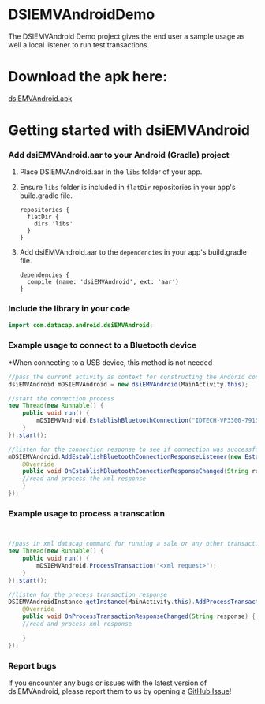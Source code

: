 # DSIEMVAndroidDemo
The DSIEMVAndroid Demo project gives the end user a sample usage as well a local listener to run test transactions.

# Download the apk here: 
[dsiEMVAndroid.apk](https://raw.githubusercontent.com/datacapsystems/DSIEMVAndroidDemo/development/dsiEMVAndroidDemo.apk)


# Getting started with dsiEMVAndroid

### Add dsiEMVAndroid.aar to your Android (Gradle) project
1. Place DSIEMVAndroid.aar in the `libs` folder of your app.
2. Ensure `libs` folder is included in `flatDir` repositories in your app's build.gradle file.

    ```
    repositories {
      flatDir {
        dirs 'libs'
      }
    }
    ```

3. Add dsiEMVAndroid.aar to the `dependencies` in your app's build.gradle file.

    ```
    dependencies {
      compile (name: 'dsiEMVAndroid', ext: 'aar')
    }
    ```

### Include the library in your code
```java
import com.datacap.android.dsiEMVAndroid;
```

### Example usage to connect to a Bluetooth device
*When connecting to a USB device, this method is not needed
```java
//pass the current activity as context for constructing the Andorid control
dsiEMVAndroid mDSIEMVAndroid = new dsiEMVAndroid(MainActivity.this);

//start the connection process
new Thread(new Runnable() {
    public void run() {
        mDSIEMVAndroid.EstablishBluetoothConnection("IDTECH-VP3300-79156");
    }
}).start();

//listen for the connection response to see if connection was successful
mDSIEMVAndroid.AddEstablishBluetoothConnectionResponseListener(new EstablishBluetoothConnectionResponseListener() {
    @Override
    public void OnEstablishBluetoothConnectionResponseChanged(String response) {
	//read and process the xml response
    }
});

```

### Example usage to process a transcation
```java


//pass in xml datacap command for running a sale or any other transaction
new Thread(new Runnable() {
    public void run() {
        mDSIEMVAndroid.ProcessTransaction("<xml request>");
    }
}).start();

//listen for the process transaction response
DSIEMVAndroidInstance.getInstance(MainActivity.this).AddProcessTransactionResponseListener(new ProcessTransactionResponseListener() {
    @Override
    public void OnProcessTransactionResponseChanged(String response) {
	//read and process xml response

    }
});

```


### Report bugs
If you encounter any bugs or issues with the latest version of dsiEMVAndroid, please report them to us by opening a [GitHub Issue](https://github.com/datacapsystems/DSIEMVAndroidDemo/issues)!